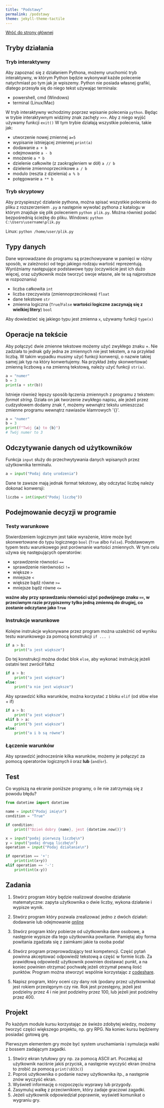 ```yaml
---
title: "Podstawy"
permalink: /podstawy
theme: jekyll-theme-tactile
---
```


[Wróć do strony głównej](index.md)

## Tryby działania

### Tryb interaktywny

Aby zapoznać się z działaniem Pythona, możemy uruchomić tryb interaktywny, w którym Python będzie wykonywał każde polecenie natychmiast po tym jak je wpiszemy. Python nie posiada własnej grafiki, dlatego przesyła się do niego tekst używając terminala:

- powershell, cmd (Windows)
- terminal (Linux/Mac)

W tryb interaktywny wchodzimy poprzez wpisanie polecenia `python`. Będąc w trybie interaktywnym widzimy znak zachęty `>>>`. Aby z niego wyjść używamy funkcji `exit()`
W tym trybie działają wszystkie polecenia, takie jak:

- utworzenie nowej zmiennej `a=5`
- wypisanie istniejącej zmiennej `print(a)`
- dodawanie `a + b`
- odejmowanie `a - b`
- mnożenie `a * b`
- dzielenie całkowite (z zaokrągleniem w dół) `a // b`
- dzielenie zmiennoprzecinkowe `a / b`
- modulo (reszta z dzielenia) `a % b`
- potęgowanie `a ** b`

### Tryb skryptowy

Aby przyspieszyć działanie pythona, można spisać wszystkie polecenia do pliku z rozszerzeniem `.py` a następnie wywołać pythona z katalogu w którym znajduje się plik poleceniem `python plik.py`. Można również podać bezpośrednią ścieżkę do pliku.
Windows: `python C:\Users\username\plik.py`

Linux: `python /home/user/plik.py`

## Typy danych

Dane wprowadzane do programu są przechowywane w pamięci w różny sposób, w zależności od tego jakiego rodzaju wartość reprezentują. Wyróżniamy następujące podstawowe typy (oczywiście jest ich dużo więcej, oraz użytkownik może tworzyć swoje własne, ale te są najprostsze w rozpoznaniu)

- liczba całkowita `int`
- liczba rzeczywista (zmiennoprzecinkowa) `float`
- dane tekstowe `str`
- zmienna logiczna (`True`/`False` **wartości logiczne zaczynają się z wielkiej litery**) `bool`

Aby dowiedzieć się jakiego typu jest zmienna `x`, używamy funkcji `type(x)`

## Operacje na tekście

Aby połączyć dwie zmienne tekstowe możemy użyć zwykłego znaku +. Nie zadziała to jednak gdy jedna ze zmiennych nie jest tekstem, a na przykład liczbą. W takim wypadku musimy użyć funkcji konwersji, o nazwie takiej samej jak typ na który konwertujemy. Na przykład żeby skonwertować zmienną liczbową `a` na zmienną tekstową, należy użyć funkcji `str(a)`.

```python
a = "numer"
b = 3
print(a + str(b))
```

Istnieje również lepszy sposób łączenia zmiennych z programu z tekstem: _format string_. Działa on jak tworzenie zwykłego napisu, ale jeżeli przez cudzysłowem dodamy znak `f`, możemy wewnątrz tekstu umieszczać zmienne programu wewnątrz nawiasów klamrowych '{}'.

```python
a = "numer"
b = 3
print(f"Twój {a} to {b}")
# Twój numer to 3
```

## Odczytywanie danych od użytkowników

Funkcja `input` służy do przechwytywania danych wpisanych przez użytkownika terminalu.

```python
a = input("Podaj datę urodzenia")
```

Dane te zawsze mają jednak format tekstowy, aby odczytać liczbę należy dokonać konwersji:

```python
liczba = int(input("Podaj liczbę"))
```

## Podejmowanie decyzji w programie

### Testy warunkowe

Stwierdzeniem logicznym jest takie wyrażenie, które może być skonwertowane do typu logicznego `bool` (`True` albo `False`). Podstawowym typem testu warunkowego jest porównanie wartości zmiennych. W tym celu używa się następujących operatorów:

- sprawdzenie równości `==`
- sprawdzenie nierówności `!=`
- większe `>`
- mniejsze `<`
- większe bądź równe `>=`
- mniejsze bądź równe `<=`

**ważne aby przy sprawdzaniu równości użyć podwójnego znaku `==`, w przeciwnym razie przypiszemy tylko jedną zmienną do drugiej, co zostanie odczytane jako `True`**

### Instrukcje warunkowe

Kolejne instrukcje wykonywane przez program można uzależnić od wyniku testu warunkowego za pomocą konstrukcji `if ... :`

```python
if a > b:
    print("a jest większe")
```

Do tej konstrukcji można dodać blok `else`, aby wykonać instrukcję jeżeli ostatni test zwrócił fałsz

```python
if a > b:
    print("a jest większe")
else:
    print("a nie jest większe")
```

Aby sprawdzić kilka warunków, można korzystać z bloku `elif` (od słów else + if)

```python
if a > b:
    print("a jest większe")
elif b > a:
    print("b jest większe")
else:
    print("a i b są równe")
```

### Łączenie warunków

Aby sprawdzić jednocześnie kilka warunków, możemy je połączyć za pomocą operatorów logicznych **i** oraz **lub** (`and`/`or`).

## Test

Co wypiszą na ekranie poniższe programy, o ile nie zatrzymają się z powodu błędu?

```python
from datetime import datetime

name = input("Podaj imię\n")
condition = "True"

if condition:
    print(f"Dzień dobry {name}, jest {datetime.now()}")
```

```python
x = input("podaj pierwszą liczbę\n")
y = input("podaj drugą liczbę\n")
operation = input("Podaj działanie\n")

if operation == '+':
    print(int(x+y))
elif operation == '-':
    print(int(x-y))
```

## Zadania

1. Stwórz program który będzie realizował dowolne działanie matematyczne: zapyta użytkownika o dwie liczby, wykona działanie i wypisze wynik.

2. Stwórz program który pozwala zrealizować jedno z dwóch działań: dodawanie lub odejmowanie [online](https://parsons.problemsolving.io/puzzle/a46fd0aa513042d08e623eedbfb8e1c1)

3. Stwórz program który pobierze od użytkownika dane osobowe, a następnie wypisze dla tego użytkownika powitanie. Pamiętaj aby forma powitania zgadzała się z zaimkami jakie ta osoba poda!

4. Stwórz program przeprowadzający test kompetencji. Część pytań powinna akceptować odpowiedź tekstową a część w formie liczb. Za prawidłową odpowiedź użytkownik powinien dostawać punkt, a na koniec powinien otrzymać pochwałę jeżeli otrzymał pewną ilość punktów.
   Program można stworzyć wspólnie korzystając z [codeshare](https://codeshare.io).

5. Napisz program, który oceni czy dany rok (podany przez użytkownika) jest rokiem przestępnym czy nie. Rok jest przestępny, jeżeli jest podzielny przez 4 i nie jest podzielny przez 100, lub jeżeli jest podzielny przez 400.

## Projekt

Po każdym module kursu korzystając ze świeżo zdobytej wiedzy, możemy tworzyć części większego projektu, np. gry RPG. Na koniec kursu będziemy posiadać gotową grę.

Pierwszym elementem gry może być system uruchamiania i symulacja walki z bossem zadającym zagadki.

1. Stwórz ekran tytułowy gry np. za pomocą ASCII art. Poczekaj aż użytkownik naciśnie jakiś przycisk, a następnie wyczyść ekran (można to zrobić za pomocą `print(\033c)`)
2. Poproś użytkownika o podanie nazwy użytkownika itp., a następnie znów wyczyść ekran.
3. Wyświetl informację o rozpoczęciu wyprawy lub przygody.
4. Zasymuluj walkę z przeciwnikiem, który zadaje graczowi zagadki.
5. Jeżeli użytkownik odpowiedział poprawnie, wyświetl komunikat o wygraniu gry.

